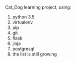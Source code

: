 Cat_Dog learning project, using:
1. python 3.5
2. virtualenv
3. pip
4. git
5. flask
6. jinja
7. postgresql
8. the list is still growing


